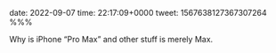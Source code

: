 date: 2022-09-07
time: 22:17:09+0000
tweet: 1567638127367307264
%%%

Why is iPhone “Pro Max” and other stuff is merely Max.
